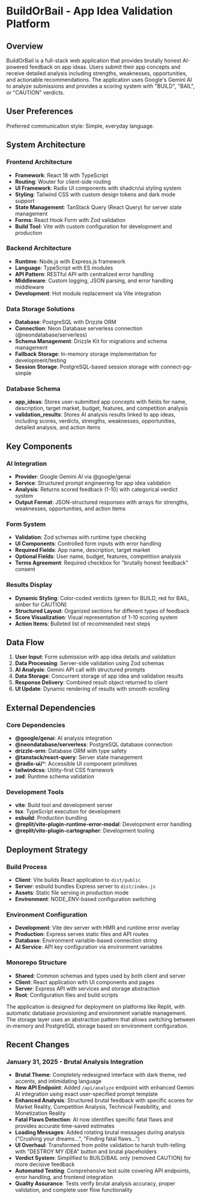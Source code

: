 # BuildOrBail - App Idea Validation Platform

## Overview

BuildOrBail is a full-stack web application that provides brutally honest AI-powered feedback on app ideas. Users submit their app concepts and receive detailed analysis including strengths, weaknesses, opportunities, and actionable recommendations. The application uses Google's Gemini AI to analyze submissions and provides a scoring system with "BUILD", "BAIL", or "CAUTION" verdicts.

## User Preferences

Preferred communication style: Simple, everyday language.

## System Architecture

### Frontend Architecture
- **Framework**: React 18 with TypeScript
- **Routing**: Wouter for client-side routing
- **UI Framework**: Radix UI components with shadcn/ui styling system
- **Styling**: Tailwind CSS with custom design tokens and dark mode support
- **State Management**: TanStack Query (React Query) for server state management
- **Forms**: React Hook Form with Zod validation
- **Build Tool**: Vite with custom configuration for development and production

### Backend Architecture
- **Runtime**: Node.js with Express.js framework
- **Language**: TypeScript with ES modules
- **API Pattern**: RESTful API with centralized error handling
- **Middleware**: Custom logging, JSON parsing, and error handling middleware
- **Development**: Hot module replacement via Vite integration

### Data Storage Solutions
- **Database**: PostgreSQL with Drizzle ORM
- **Connection**: Neon Database serverless connection (@neondatabase/serverless)
- **Schema Management**: Drizzle Kit for migrations and schema management
- **Fallback Storage**: In-memory storage implementation for development/testing
- **Session Storage**: PostgreSQL-based session storage with connect-pg-simple

### Database Schema
- **app_ideas**: Stores user-submitted app concepts with fields for name, description, target market, budget, features, and competition analysis
- **validation_results**: Stores AI analysis results linked to app ideas, including scores, verdicts, strengths, weaknesses, opportunities, detailed analysis, and action items

## Key Components

### AI Integration
- **Provider**: Google Gemini AI via @google/genai
- **Service**: Structured prompt engineering for app idea validation
- **Analysis**: Returns scored feedback (1-10) with categorical verdict system
- **Output Format**: JSON-structured responses with arrays for strengths, weaknesses, opportunities, and action items

### Form System
- **Validation**: Zod schemas with runtime type checking
- **UI Components**: Controlled form inputs with error handling
- **Required Fields**: App name, description, target market
- **Optional Fields**: User name, budget, features, competition analysis
- **Terms Agreement**: Required checkbox for "brutally honest feedback" consent

### Results Display
- **Dynamic Styling**: Color-coded verdicts (green for BUILD, red for BAIL, amber for CAUTION)
- **Structured Layout**: Organized sections for different types of feedback
- **Score Visualization**: Visual representation of 1-10 scoring system
- **Action Items**: Bulleted list of recommended next steps

## Data Flow

1. **User Input**: Form submission with app idea details and validation
2. **Data Processing**: Server-side validation using Zod schemas
3. **AI Analysis**: Gemini API call with structured prompts
4. **Data Storage**: Concurrent storage of app idea and validation results
5. **Response Delivery**: Combined result object returned to client
6. **UI Update**: Dynamic rendering of results with smooth scrolling

## External Dependencies

### Core Dependencies
- **@google/genai**: AI analysis integration
- **@neondatabase/serverless**: PostgreSQL database connection
- **drizzle-orm**: Database ORM with type safety
- **@tanstack/react-query**: Server state management
- **@radix-ui/***: Accessible UI component primitives
- **tailwindcss**: Utility-first CSS framework
- **zod**: Runtime schema validation

### Development Tools
- **vite**: Build tool and development server
- **tsx**: TypeScript execution for development
- **esbuild**: Production bundling
- **@replit/vite-plugin-runtime-error-modal**: Development error handling
- **@replit/vite-plugin-cartographer**: Development tooling

## Deployment Strategy

### Build Process
- **Client**: Vite builds React application to `dist/public`
- **Server**: esbuild bundles Express server to `dist/index.js`
- **Assets**: Static file serving in production mode
- **Environment**: NODE_ENV-based configuration switching

### Environment Configuration
- **Development**: Vite dev server with HMR and runtime error overlay
- **Production**: Express serves static files and API routes
- **Database**: Environment variable-based connection string
- **AI Service**: API key configuration via environment variables

### Monorepo Structure
- **Shared**: Common schemas and types used by both client and server
- **Client**: React application with UI components and pages
- **Server**: Express API with services and storage abstraction
- **Root**: Configuration files and build scripts

The application is designed for deployment on platforms like Replit, with automatic database provisioning and environment variable management. The storage layer uses an abstraction pattern that allows switching between in-memory and PostgreSQL storage based on environment configuration.

## Recent Changes

### January 31, 2025 - Brutal Analysis Integration
- **Brutal Theme**: Completely redesigned interface with dark theme, red accents, and intimidating language
- **New API Endpoint**: Added `/api/analyze` endpoint with enhanced Gemini AI integration using exact user-specified prompt template
- **Enhanced Analysis**: Structured brutal feedback with specific scores for Market Reality, Competition Analysis, Technical Feasibility, and Monetization Reality
- **Fatal Flaws Detection**: AI now identifies specific fatal flaws and provides accurate time-saved estimates
- **Loading Messages**: Added rotating brutal messages during analysis ("Crushing your dreams...", "Finding fatal flaws...")
- **UI Overhaul**: Transformed from polite validation to harsh truth-telling with "DESTROY MY IDEA" button and brutal placeholders
- **Verdict System**: Simplified to BUILD/BAIL only (removed CAUTION) for more decisive feedback
- **Automated Testing**: Comprehensive test suite covering API endpoints, error handling, and frontend integration
- **Quality Assurance**: Tests verify brutal analysis accuracy, proper validation, and complete user flow functionality